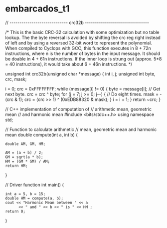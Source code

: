 # embarcados_t1
// ----------------------------- crc32b --------------------------------

/* This is the basic CRC-32 calculation with some optimization but no
table lookup. The the byte reversal is avoided by shifting the crc reg
right instead of left and by using a reversed 32-bit word to represent
the polynomial.
   When compiled to Cyclops with GCC, this function executes in 8 + 72n
instructions, where n is the number of bytes in the input message. It
should be doable in 4 + 61n instructions.
   If the inner loop is strung out (approx. 5*8 = 40 instructions),
it would take about 6 + 46n instructions. */

unsigned int crc32b(unsigned char *message) {
   int i, j;
   unsigned int byte, crc, mask;

   i = 0;
   crc = 0xFFFFFFFF;
   while (message[i] != 0) {
      byte = message[i];            // Get next byte.
      crc = crc ^ byte;
      for (j = 7; j >= 0; j--) {    // Do eight times.
         mask = -(crc & 1);
         crc = (crc >> 1) ^ (0xEDB88320 & mask);
      }
      i = i + 1;
   }
   return ~crc;
}



// C++ implementation of computation  of
// arithmetic mean, geometric mean
// and harmonic mean
#include <bits/stdc++.h>
using namespace std;
 
// Function to calculate arithmetic
// mean, geometric mean and harmonic mean
double compute(int a, int b)
{
 
    double AM, GM, HM;
 
    AM = (a + b) / 2;
    GM = sqrt(a * b);
    HM = (GM * GM) / AM;
    return HM;
}
 
// Driver function
int main()
{
 
    int a = 5, b = 15;
    double HM = compute(a, b);
    cout << "Harmonic Mean between " << a
          << " and " << b << " is " << HM ;
    return 0;
}
